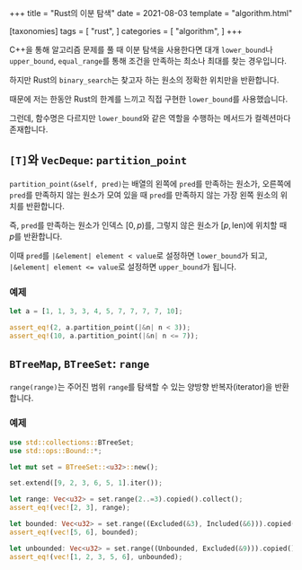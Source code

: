 +++
title = "Rust의 이분 탐색"
date = 2021-08-03
template = "algorithm.html"

[taxonomies]
tags = [
    "rust",
]
categories = [
    "algorithm",
]
+++

C++을 통해 알고리즘 문제를 풀 때 이분 탐색을 사용한다면 대개
`lower_bound`나 `upper_bound`, `equal_range`를 통해 조건을 만족하는 최소나 최대를 찾는 경우입니다.

하지만 Rust의 `binary_search`는 찾고자 하는 원소의 정확한 위치만을 반환합니다.

때문에 저는 한동안 Rust의 한계를 느끼고 직접 구현한 `lower_bound`를 사용했습니다.

그런데, 함수명은 다르지만 `lower_bound`와 같은 역할을 수행하는 메서드가 컬렉션마다 존재합니다.

## `[T]`와 `VecDeque`: `partition_point`


`partition_point(&self, pred)`는 배열의 왼쪽에 `pred`를 만족하는 원소가,
오른쪽에 `pred`를 만족하지 않는 원소가 모여 있을 때
`pred`를 만족하지 않는 가장 왼쪽 원소의 위치를 반환합니다.

즉, `pred`를 만족하는 원소가 인덱스 $\left[0, p\right)$를,
그렇지 않은 원소가 $\left[p, \mathrm{len}\right)$에 위치할 때 $p$를 반환합니다.

이때 `pred`를 `|&element| element < value`로 설정하면 `lower_bound`가 되고,
`|&element| element <= value`로 설정하면 `upper_bound`가 됩니다.

### 예제

```rust
let a = [1, 1, 3, 3, 4, 5, 7, 7, 7, 7, 10];

assert_eq!(2, a.partition_point(|&n| n < 3));
assert_eq!(10, a.partition_point(|&n| n <= 7));
```

## `BTreeMap`, `BTreeSet`: `range`

`range(range)`는 주어진 범위 `range`를 탐색할 수 있는 양방향 반복자(iterator)을
반환합니다.

### 예제

```rust
use std::collections::BTreeSet;
use std::ops::Bound::*;

let mut set = BTreeSet::<u32>::new();

set.extend([9, 2, 3, 6, 5, 1].iter());

let range: Vec<u32> = set.range(2..=3).copied().collect();
assert_eq!(vec![2, 3], range);

let bounded: Vec<u32> = set.range((Excluded(&3), Included(&6))).copied().collect();
assert_eq!(vec![5, 6], bounded);

let unbounded: Vec<u32> = set.range((Unbounded, Excluded(&9))).copied().collect();
assert_eq!(vec![1, 2, 3, 5, 6], unbounded);
```
